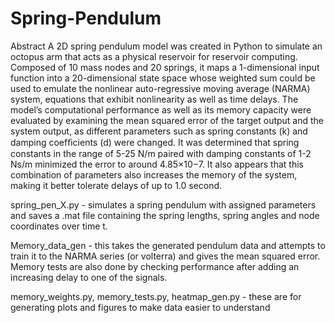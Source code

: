 # Spring-Pendulum

Abstract
A 2D spring pendulum model was created in Python to simulate an octopus arm that acts as a physical reservoir for reservoir computing. Composed of 10 mass nodes and 20 springs, it maps a 1-dimensional input function into a 20-dimensional state space whose weighted sum could be used to emulate the nonlinear auto-regressive moving average (NARMA) system, equations that exhibit nonlinearity as well as time delays. The model’s computational performance as well as its memory capacity were evaluated by examining the mean squared error of the target output and the system output, as different parameters such as spring constants (k) and damping coefﬁcients (d) were changed. It was determined that spring constants in the range of 5-25 N/m paired with damping constants of 1-2 Ns/m minimized the error to around 4.85×10−7. It also appears that this combination of parameters also increases the memory of the system, making it better tolerate delays of up to 1.0 second.

spring_pen_X.py - simulates a spring pendulum with assigned parameters and saves a .mat file containing the spring lengths, spring angles and node coordinates over time t.

Memory_data_gen - this takes the generated pendulum data and attempts to train it to the NARMA series (or volterra) and gives the mean squared error. Memory tests are also done by checking performance after adding an increasing delay to one of the signals.

memory_weights.py, memory_tests.py, heatmap_gen.py - these are for generating plots and figures to make data easier to understand

